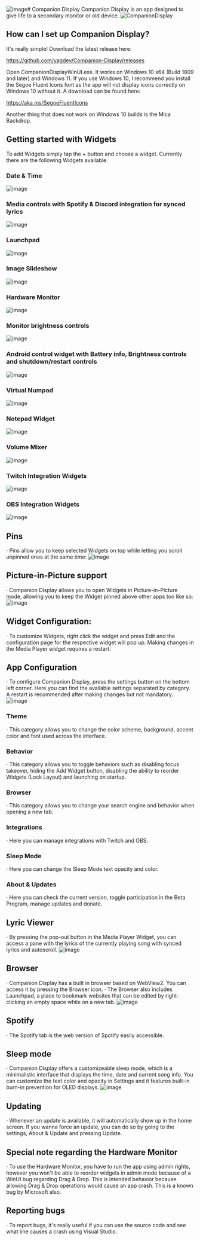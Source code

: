 ![image](https://github.com/user-attachments/assets/f2d678d9-ace5-4bbf-a841-778d683e3653)# Companion Display
Companion Display is an app designed to give life to a secondary monitor or old device. 
![CompanionDisplay](https://github.com/yagdev/Companion-Display/assets/53407061/9e9dfc31-f0f6-4a6c-aff6-2722d5ac6e07)

## How can I set up Companion Display?
It's really simple! Download the latest release here:

https://github.com/yagdev/Companion-Display/releases

Open CompanionDisplayWinUI.exe. It works on Windows 10 x64 (Build 1809 and later) and Windows 11.
If you use Windows 10, I recommend you install the Segoe Fluent Icons font as the app will not display icons correctly on Windows 10 without it. A download can be found here:

https://aka.ms/SegoeFluentIcons

Another thing that does not work on Windows 10 builds is the Mica Backdrop.

## Getting started with Widgets
To add Widgets simply tap the + button and choose a widget. Currently there are the following Widgets available:
### Date & Time
![image](https://github.com/user-attachments/assets/4383fc7a-5570-4545-a347-e13844eaaf07)
### Media controls with Spotify & Discord integration for synced lyrics
![image](https://github.com/user-attachments/assets/75f54a8b-3f0c-4036-912c-28a46c43ccbb)
### Launchpad
![image](https://github.com/yagdev/Companion-Display/assets/53407061/cb25992c-2238-4bb5-867b-ec7f8a9d9539)
### Image Slideshow
![image](https://github.com/yagdev/Companion-Display/assets/53407061/e14409e6-f7e5-4a1a-a336-3590dcbae7bc)
### Hardware Monitor
![image](https://github.com/user-attachments/assets/419d0513-a0da-4fdc-a7f3-b75f041d65b2)
### Monitor brightness controls
![image](https://github.com/yagdev/Companion-Display/assets/53407061/4e160220-1a50-4a8d-a45a-dcd213a1e008)
### Android control widget with Battery info, Brightness controls and shutdown/restart controls
![image](https://github.com/yagdev/Companion-Display/assets/53407061/c73dcff6-49eb-4225-806d-e7b806fff960)
### Virtual Numpad
![image](https://github.com/yagdev/Companion-Display/assets/53407061/9e3903c3-d212-4712-881f-6bad3804e206)
### Notepad Widget
![image](https://github.com/user-attachments/assets/95724ebe-532a-4175-8a2e-4a2432029d7a)
### Volume Mixer
![image](https://github.com/user-attachments/assets/0819c656-2127-49db-9075-56bb372b3ad8)
### Twitch Integration Widgets
![image](https://github.com/user-attachments/assets/34715216-18c2-4209-8e32-29898a9736d9)
### OBS Integration Widgets
![image](https://github.com/user-attachments/assets/6617f1c9-94b6-4d22-8f61-793f8f90585b)

## Pins
· Pins allow you to keep selected Widgets on top while letting you scroll unpinned ones at the same time:
![image](https://github.com/user-attachments/assets/4b94520d-090b-48fd-a64c-0b47a3fab30d)

## Picture-in-Picture support
· Companion Display allows you to open Widgets in Picture-in-Picture mode, allowing you to keep the Widget pinned above other apps too like so:
![image](https://github.com/user-attachments/assets/bdd342be-694c-48d7-9cfe-e58114d4cc91)

## Widget Configuration:
· To customize Widgets, right click the widget and press Edit and the configuration page for the respective widget will pop up. Making changes in the Media Player widget requires a restart.

## App Configuration
· To configure Companion Display, press the settings button on the bottom left corner. Here you can find the available settings separated by category. A restart is recommended after making changes but not mandatory.
![image](https://github.com/user-attachments/assets/0e8c8b61-db45-456b-a456-7a73354d67b3)
### Theme
· This category allows you to change the color scheme, background, accent color and font used across the interface.
### Behavior
· This category allows you to toggle behaviors such as disabling focus takeover, hiding the Add Widget button, disabling the ability to reorder Widgets (Lock Layout) and launching on startup.
### Browser
· This category allows you to change your search engine and behavior when opening a new tab.
### Integrations
· Here you can manage integrations with Twitch and OBS.
### Sleep Mode
· Here you can change the Sleep Mode text opacity and color.
### About & Updates
· Here you can check the current version, toggle participation in the Beta Program, manage updates and donate.

## Lyric Viewer
· By pressing the pop-out button in the Media Player Widget, you can access a pane with the lyrics of the currently playing song with synced lyrics and autoscroll.
![image](https://github.com/user-attachments/assets/f3c4c0ac-631c-419d-b82d-6e4f0bef5444)


## Browser
· Companion Display has a built in browser based on WebView2. You can access it by pressing the Browser icon.
· The Browser also includes Launchpad, a place to bookmark websites that can be edited by right-clicking an empty space while on a new tab.
![image](https://github.com/user-attachments/assets/b44d583f-4fd5-4001-85ac-62ab6289f5b9)

## Spotify
· The Spotify tab is the web version of Spotify easily accessible.

## Sleep mode
· Companion Display offers a customizeable sleep mode, which is a minimalistic interface that displays the time, date and current song info. You can customize the text color and opacity in Settings and it features built-in burn-in prevention for OLED displays.
![image](https://github.com/user-attachments/assets/b2c954df-bdb3-4d2a-8827-b82b9d193eab)

## Updating
· Whenever an update is available, it will automatically show up in the home screen. If you wanna force an update, you can do so by going to the settings, About & Update and pressing Update.

## Special note regarding the Hardware Monitor
· To use the Hardware Monitor, you have to run the app using admin rights, however you won't be able to reorder widgets in admin mode because of a WinUI bug regarding Drag & Drop. This is intended behavior because allowing Drag & Drop operations would cause an app crash. This is a known bug by Microsoft also.

## Reporting bugs
· To report bugs, it's really useful if you can use the source code and see what line causes a crash using Visual Studio.
